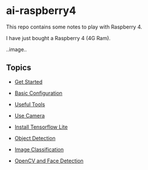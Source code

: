 # ai-raspberry4
This repo contains some notes to play with Raspberry 4.

I have just bought a Raspberry 4 (4G Ram).

..image..


## Topics

- [Get Started](docs/START.md)

- [Basic Configuration](docs/CONFIG.md)

- [Useful Tools](docs/TOOLS.md)

- [Use Camera](docs/CAMERA.md)

- [Install Tensorflow Lite](docs/TFLITE.md)

- [Object Detection](docs/DETECT.md)

- [Image Classification](docs/CLASSIFY.md)

- [OpenCV and Face Detection](docs/OPENCV.md)

